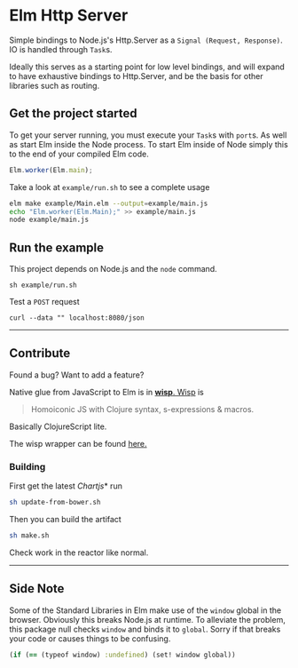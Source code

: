 # Elm Http Server

Simple bindings to Node.js's Http.Server as a `Signal (Request, Response)`. IO is handled through `Task`s.

Ideally this serves as a starting point for low level bindings, and will expand to have exhaustive bindings to Http.Server, and be the basis for other libraries such as routing.

## Get the project started

To get your server running, you must execute your `Task`s with `port`s. As well as start Elm inside the Node process. To start Elm inside of Node simply this to the end of your compiled Elm code.

```JavaScript
Elm.worker(Elm.main);
```

Take a look at `example/run.sh` to see a complete usage

```bash
elm make example/Main.elm --output=example/main.js
echo "Elm.worker(Elm.Main);" >> example/main.js
node example/main.js
```

## Run the example

This project depends on Node.js and the `node` command.

```
sh example/run.sh
```

Test a `POST` request
```
curl --data "" localhost:8080/json
```

---

## Contribute

Found a bug? Want to add a feature?

Native glue from JavaScript to Elm is in [**wisp**. Wisp](https://github.com/Gozala/wisp) is

> Homoiconic JS with Clojure syntax, s-expressions & macros.

Basically ClojureScript lite.

The wisp wrapper can be found [here.](https://github.com/Fresheyeball/elm-chartjs/blob/master/src/Native/Wrapper.wisp)

### Building

First get the latest *Chartjs** run

```bash
sh update-from-bower.sh
```

Then you can build the artifact

```bash
sh make.sh
```

Check work in the reactor like normal.

---

## Side Note

Some of the Standard Libraries in Elm make use of the `window` global in the browser. Obviously this breaks Node.js at runtime. To alleviate the problem, this package null checks `window` and binds it to `global`. Sorry if that breaks your code or causes things to be confusing.

```clojure
(if (== (typeof window) :undefined) (set! window global))
```
